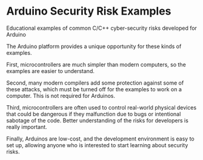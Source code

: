 # Arduino Security Risk Examples

Educational examples of common C/C++ cyber-security risks developed for Arduino

The Arduino platform provides a unique opportunity for these kinds of examples. 

First, microcontrollers are much simpler than modern computers, so the examples are easier to understand.

Second, many modern compilers add some protection against some of these attacks, which must be turned off for the 
examples to work on a computer. This is not required for Arduinos.

Third, microcontrollers are often used to control real-world physical devices that could be dangerous if they
malfunction due to bugs or intentional sabotage of the code. Better understanding of the risks for developers 
is really important.

Finally, Arduinos are low-cost, and the development environment is easy to set up, allowing anyone who
is interested to start learning about security risks.
